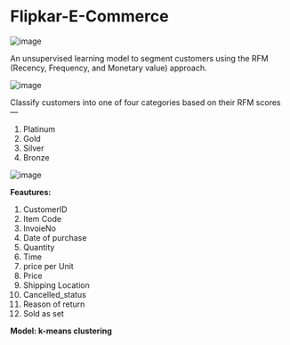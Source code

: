 # Flipkar-E-Commerce
![image](https://github.com/Ajay-Dobliyal/Flipkar-E-Commerce/assets/91046133/2230ab32-b8df-4c79-ba84-fb144cfbb2da)

An unsupervised learning model to segment customers using the RFM (Recency, Frequency, and Monetary value) approach.

![image](https://github.com/Ajay-Dobliyal/Flipkar-E-Commerce/assets/91046133/1cbe516e-651e-4fd3-8a04-f4128f2b0143)

Classify customers into one of four categories based on their RFM scores — 
1) Platinum
2) Gold
3) Silver
4) Bronze
   
![image](https://github.com/Ajay-Dobliyal/Flipkar-E-Commerce/assets/91046133/abe04ec6-cf36-4fdf-8ac7-73b567c1a6a3)

**Feautures:**
1) CustomerID
2) Item Code
3) InvoieNo
4) Date of purchase
5) Quantity
6) Time
7) price per Unit
8) Price
9) Shipping Location
10) Cancelled_status
11) Reason of return
12) Sold as set

**Model: k-means clustering**
   
